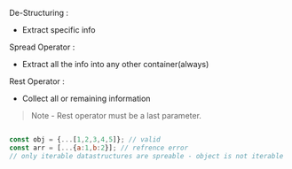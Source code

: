 

De-Structuring :
 - Extract specific info

Spread Operator :
 - Extract all the info into any other container(always)
  
Rest Operator : 
 - Collect all or remaining information

> Note - Rest operator must be a last parameter.
```js

const obj = {...[1,2,3,4,5]}; // valid 
const arr = [...{a:1,b:2}]; // refrence error
// only iterable datastructures are spreable - object is not iterable


```